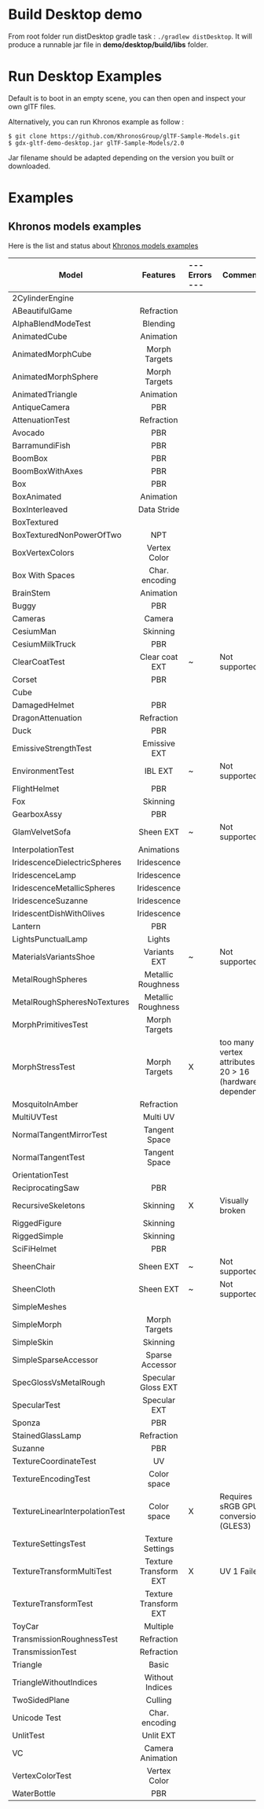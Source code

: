 # Build Desktop demo

From root folder run distDesktop gradle task : `./gradlew distDesktop`.
It will produce a runnable jar file in **demo/desktop/build/libs** folder.

# Run Desktop Examples

Default is to boot in an empty scene, you can then open and inspect your own glTF files.

Alternatively, you can run Khronos example as follow :

	$ git clone https://github.com/KhronosGroup/glTF-Sample-Models.git
	$ gdx-gltf-demo-desktop.jar glTF-Sample-Models/2.0

Jar filename should be adapted depending on the version you built or downloaded.

# Examples

## Khronos models examples

Here is the list and status about [Khronos models examples](https://github.com/KhronosGroup/glTF-Sample-Models)

| **Model**                 | **Features** |--- **Errors** ---| **Comment** |
|---------------------------|:------------:|:-----------------|-------------|
| 2CylinderEngine			| 
| ABeautifulGame			| Refraction
| AlphaBlendModeTest		| Blending
| AnimatedCube				| Animation
| AnimatedMorphCube			| Morph Targets
| AnimatedMorphSphere		| Morph Targets
| AnimatedTriangle			| Animation
| AntiqueCamera				| PBR
| AttenuationTest			| Refraction
| Avocado					| PBR
| BarramundiFish			| PBR
| BoomBox					| PBR
| BoomBoxWithAxes			| PBR
| Box						| PBR
| BoxAnimated				| Animation
| BoxInterleaved			| Data Stride
| BoxTextured				|
| BoxTexturedNonPowerOfTwo	| NPT
| BoxVertexColors			| Vertex Color
| Box With Spaces			| Char. encoding
| BrainStem					| Animation
| Buggy						| PBR
| Cameras					| Camera
| CesiumMan					| Skinning
| CesiumMilkTruck			| PBR
| ClearCoatTest				| Clear coat EXT		| ~ | Not supported
| Corset					| PBR
| Cube						|
| DamagedHelmet				| PBR
| DragonAttenuation			| Refraction
| Duck						| PBR
| EmissiveStrengthTest		| Emissive EXT
| EnvironmentTest			| IBL EXT				| ~ | Not supported
| FlightHelmet				| PBR
| Fox						| Skinning
| GearboxAssy				| PBR
| GlamVelvetSofa			| Sheen	EXT				| ~ | Not supported
| InterpolationTest			| Animations
| IridescenceDielectricSpheres  | Iridescence
| IridescenceLamp				| Iridescence
| IridescenceMetallicSpheres	| Iridescence
| IridescenceSuzanne			| Iridescence
| IridescentDishWithOlives		| Iridescence
| Lantern					| PBR
| LightsPunctualLamp		| Lights
| MaterialsVariantsShoe		| Variants EXT			| ~ | Not supported
| MetalRoughSpheres			| Metallic Roughness
| MetalRoughSpheresNoTextures	| Metallic Roughness
| MorphPrimitivesTest		| Morph Targets
| MorphStressTest			| Morph Targets			| X | too many vertex attributes : 20 > 16 (hardware dependent)
| MosquitoInAmber			| Refraction
| MultiUVTest				| Multi UV
| NormalTangentMirrorTest	| Tangent Space
| NormalTangentTest			| Tangent Space
| OrientationTest			|
| ReciprocatingSaw			| PBR
| RecursiveSkeletons		| Skinning				| X | Visually broken
| RiggedFigure				| Skinning
| RiggedSimple				| Skinning
| SciFiHelmet				| PBR
| SheenChair				| Sheen	EXT				| ~ | Not supported
| SheenCloth				| Sheen	EXT				| ~ | Not supported
| SimpleMeshes				|
| SimpleMorph				| Morph Targets
| SimpleSkin				| Skinning
| SimpleSparseAccessor		| Sparse Accessor
| SpecGlossVsMetalRough		| Specular Gloss EXT
| SpecularTest				| Specular EXT
| Sponza					| PBR
| StainedGlassLamp			| Refraction
| Suzanne					| PBR
| TextureCoordinateTest		| UV
| TextureEncodingTest		| Color space
| TextureLinearInterpolationTest	| Color space 	| X | Requires sRGB GPU conversion (GLES3)
| TextureSettingsTest		| Texture Settings
| TextureTransformMultiTest	| Texture Transform EXT | X | UV 1 Failed
| TextureTransformTest		| Texture Transform EXT	|
| ToyCar					| Multiple
| TransmissionRoughnessTest | Refraction
| TransmissionTest			| Refraction
| Triangle					| Basic
| TriangleWithoutIndices	| Without Indices
| TwoSidedPlane				| Culling
| Unicode Test				| Char. encoding
| UnlitTest					| Unlit EXT
| VC						| Camera Animation
| VertexColorTest			| Vertex Color
| WaterBottle				| PBR

